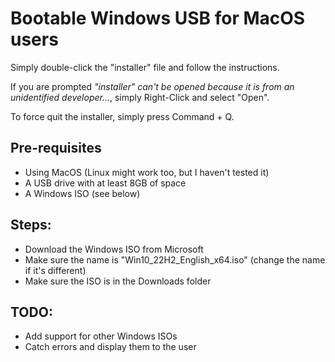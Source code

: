 # Bootable Windows USB for MacOS users

Simply double-click the "installer" file and follow the instructions.

If you are prompted *"installer" can't be opened because it is from an unidentified developer...*, simply Right-Click and select "Open".

To force quit the installer, simply press Command + Q.

## Pre-requisites

 - Using MacOS (Linux might work too, but I haven't tested it)
 - A USB drive with at least 8GB of space
 - A Windows ISO (see below)

## Steps:
 - Download the Windows ISO from Microsoft
 - Make sure the name is "Win10_22H2_English_x64.iso" (change the name if it's different)
 - Make sure the ISO is in the Downloads folder

 ## TODO:
 - Add support for other Windows ISOs
 - Catch errors and display them to the user